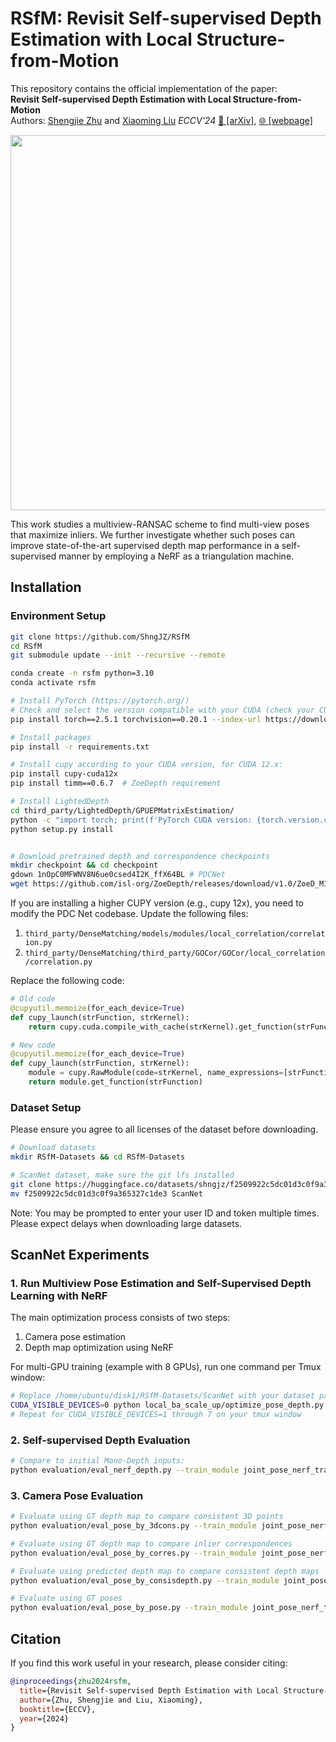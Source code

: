 # RSfM: Revisit Self-supervised Depth Estimation with Local Structure-from-Motion

This repository contains the official implementation of the paper:   
**Revisit Self-supervised Depth Estimation with Local Structure-from-Motion**  
Authors: [Shengjie Zhu](https://shngjz.github.io/) and [Xiaoming Liu](https://cvlab.cse.msu.edu/)
*ECCV'24* [📄 [arXiv]](https://arxiv.org/abs/2407.19166), [🌐 [webpage]](https://shngjz.github.io/SSfM.github.io/)


<img src="/assets/rsfm_recombined.gif" width="600" >

This work studies a multiview-RANSAC scheme to find multi-view poses that maximize inliers. We further investigate whether such poses can improve state-of-the-art supervised depth map performance in a self-supervised manner by employing a NeRF as a triangulation machine.

## Installation

### Environment Setup

```bash
git clone https://github.com/ShngJZ/RSfM
cd RSfM
git submodule update --init --recursive --remote

conda create -n rsfm python=3.10
conda activate rsfm

# Install PyTorch (https://pytorch.org/)
# Check and select the version compatible with your CUDA (check your CUDA version with nvcc --version)
pip install torch==2.5.1 torchvision==0.20.1 --index-url https://download.pytorch.org/whl/cu121

# Install packages
pip install -r requirements.txt

# Install cupy according to your CUDA version, for CUDA 12.x:
pip install cupy-cuda12x
pip install timm==0.6.7  # ZoeDepth requirement

# Install LightedDepth
cd third_party/LightedDepth/GPUEPMatrixEstimation/
python -c "import torch; print(f'PyTorch CUDA version: {torch.version.cuda}')" && nvcc --version | grep 'Cuda compilation tools' # ensure the version of Pytorch and system nccc are the same
python setup.py install


# Download pretrained depth and correspondence checkpoints
mkdir checkpoint && cd checkpoint
gdown 1nOpC0MFWNV8N6ue0csed4I2K_ffX64BL # PDCNet
wget https://github.com/isl-org/ZoeDepth/releases/download/v1.0/ZoeD_M12_NK.pt # ZoeDepth
```

If you are installing a higher CUPY version (e.g., cupy 12x), you need to modify the PDC Net codebase. Update the following files:

1. `third_party/DenseMatching/models/modules/local_correlation/correlation.py`
2. `third_party/DenseMatching/third_party/GOCor/GOCor/local_correlation/correlation.py`

Replace the following code:
```python
# Old code
@cupyutil.memoize(for_each_device=True)
def cupy_launch(strFunction, strKernel):
    return cupy.cuda.compile_with_cache(strKernel).get_function(strFunction)

# New code
@cupyutil.memoize(for_each_device=True)
def cupy_launch(strFunction, strKernel):
    module = cupy.RawModule(code=strKernel, name_expressions=[strFunction])
    return module.get_function(strFunction)
```

### Dataset Setup

Please ensure you agree to all licenses of the dataset before downloading.

```bash
# Download datasets
mkdir RSfM-Datasets && cd RSfM-Datasets

# ScanNet dataset, make sure the git lfs installed
git clone https://huggingface.co/datasets/shngjz/f2509922c5dc01d3c0f9a365327c1de3
mv f2509922c5dc01d3c0f9a365327c1de3 ScanNet
```

Note: You may be prompted to enter your user ID and token multiple times. Please expect delays when downloading large datasets.


## ScanNet Experiments

### 1. Run Multiview Pose Estimation and Self-Supervised Depth Learning with NeRF

The main optimization process consists of two steps:
1. Camera pose estimation
2. Depth map optimization using NeRF

For multi-GPU training (example with 8 GPUs), run one command per Tmux window:

```bash
# Replace /home/ubuntu/disk1/RSfM-Datasets/ScanNet with your dataset path
CUDA_VISIBLE_DEVICES=0 python local_ba_scale_up/optimize_pose_depth.py --train_module joint_pose_nerf_training/scannet_depth_exp --train_name zoedepth_pdcnet --train_sub 5 --data_root /home/ubuntu/disk1/RSfM-Datasets/ScanNet --dataset scannet
# Repeat for CUDA_VISIBLE_DEVICES=1 through 7 on your tmux window
```

### 2. Self-supervised Depth Evaluation

```bash
# Compare to initial Mono-Depth inputs:
python evaluation/eval_nerf_depth.py --train_module joint_pose_nerf_training/scannet_depth_exp --train_name zoedepth_pdcnet --train_sub 5 --dataset scannet
```

### 3. Camera Pose Evaluation

```bash
# Evaluate using GT depth map to compare consistent 3D points
python evaluation/eval_pose_by_3dcons.py --train_module joint_pose_nerf_training/scannet_depth_exp --train_name zoedepth_pdcnet --train_sub 5 --dataset scannet

# Evaluate using GT depth map to compare inlier correspondences
python evaluation/eval_pose_by_corres.py --train_module joint_pose_nerf_training/scannet_depth_exp --train_name zoedepth_pdcnet --train_sub 5 --dataset scannet

# Evaluate using predicted depth map to compare consistent depth maps
python evaluation/eval_pose_by_consisdepth.py --train_module joint_pose_nerf_training/scannet_depth_exp --train_name zoedepth_pdcnet --train_sub 5 --dataset scannet

# Evaluate using GT poses
python evaluation/eval_pose_by_pose.py --train_module joint_pose_nerf_training/scannet_depth_exp --train_name zoedepth_pdcnet --train_sub 5 --dataset scannet
```

## Citation

If you find this work useful in your research, please consider citing:
```bibtex
@inproceedings{zhu2024rsfm,
  title={Revisit Self-supervised Depth Estimation with Local Structure-from-Motion},
  author={Zhu, Shengjie and Liu, Xiaoming},
  booktitle={ECCV},
  year={2024}
}
```
